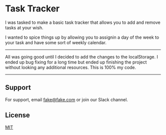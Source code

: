 
# Task Tracker

I was tasked to make a basic task tracker that allows you to add and remove tasks at your wish.

I wanted to spice things up by allowing you to assignin a day of the week to your task and have some sort of weekly calendar.

-----

All was going good until I decided to add the changes to the localStorage. I ended up bug fixing for a long time but ended up finishing the project without looking any additional resources. This is 100% my code.

-----


## Support

For support, email fake@fake.com or join our Slack channel.


## License

[MIT](https://choosealicense.com/licenses/mit/)

